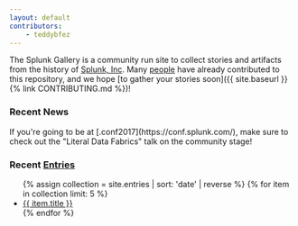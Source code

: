```yaml
---
layout: default
contributors:
    - teddybfez
---
```

The Splunk Gallery is a community run site to collect stories and artifacts from the history of <a href="https://splunk.com">Splunk, Inc</a>. Many <a href="{{ site.baseurl }}{% link index-people.md %}">people</a> have already contributed to this repository, and we hope [to gather your stories soon]({{ site.baseurl }}{% link CONTRIBUTING.md %})!

<h3>Recent News</h3>
If you're going to be at [.conf2017](https://conf.splunk.com/), make sure to check out the "Literal Data Fabrics" talk on the community stage!

<h3>Recent <a href="{{ site.baseurl }}{% link index-entries.md %}">Entries</a></h3>
<ul>
{% assign collection = site.entries | sort: 'date' | reverse %}
{% for item in collection limit: 5 %}
    <li><a href="{{ site.baseurl }}{{ item.url }}">{{ item.title }}</a></li>
{% endfor %}
</ul>
